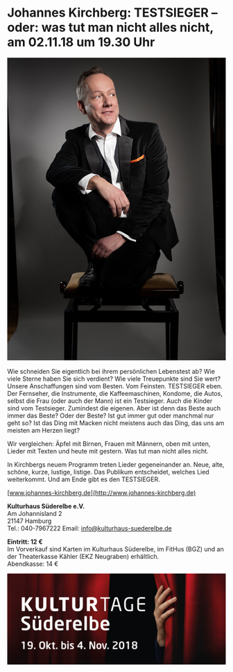 # Johannes Kirchberg: TESTSIEGER – oder: was tut man nicht alles nicht, am 02.11.18 um 19.30 Uhr 

![](/img/Kirchberg_Testsieger_2.jpg)

Wie schneiden Sie eigentlich bei ihrem persönlichen Lebenstest ab? Wie viele Sterne haben
Sie sich verdient? Wie viele Treuepunkte sind Sie wert? Unsere Anschaffungen sind vom Besten.
Vom Feinsten. TESTSIEGER eben. Der Fernseher, die Instrumente, die Kaffeemaschinen, Kondome, die Autos,
selbst die Frau (oder auch der Mann) ist ein Testsieger. Auch die Kinder sind vom Testsieger. Zumindest die
eigenen. Aber ist denn das Beste auch immer das Beste? Oder der Beste? Ist gut immer gut oder
manchmal nur geht so? Ist das Ding mit Macken nicht meistens auch das Ding, das uns am meisten am Herzen liegt?

Wir vergleichen: Äpfel mit Birnen, Frauen mit Männern, oben mit unten, Lieder mit Texten
und heute mit gestern. Was tut man nicht alles nicht.

In Kirchbergs neuem Programm treten Lieder gegeneinander an. Neue, alte, schöne, kurze,
lustige, listige. Das Publikum entscheidet, welches Lied weiterkommt. Und am Ende gibt es den TESTSIEGER.

[www.johannes-kirchberg.de](http://www.johannes-kirchberg.de)

**Kulturhaus Süderelbe e.V.**  
Am Johannisland 2  
21147 Hamburg  
Tel.: 040-7967222
Email: info@kulturhaus-suederelbe.de  

**Eintritt: 12 €**  
Im Vorverkauf sind Karten im Kulturhaus Süderelbe, im FitHus (BGZ) und
an der Theaterkasse Kähler (EKZ Neugraben) erhältlich.  
Abendkasse: 14 €

![](/img/kulturtage-2018-logo.jpg)

